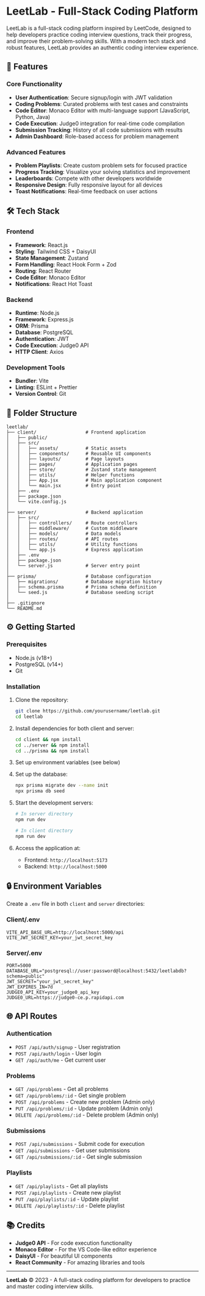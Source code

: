 # LeetLab - Full-Stack Coding Platform

LeetLab is a full-stack coding platform inspired by LeetCode, designed to help developers practice coding interview questions, track their progress, and improve their problem-solving skills. With a modern tech stack and robust features, LeetLab provides an authentic coding interview experience.

## 🚀 Features

### Core Functionality
- **User Authentication**: Secure signup/login with JWT validation
- **Coding Problems**: Curated problems with test cases and constraints
- **Code Editor**: Monaco Editor with multi-language support (JavaScript, Python, Java)
- **Code Execution**: Judge0 integration for real-time code compilation
- **Submission Tracking**: History of all code submissions with results
- **Admin Dashboard**: Role-based access for problem management

### Advanced Features
- **Problem Playlists**: Create custom problem sets for focused practice
- **Progress Tracking**: Visualize your solving statistics and improvement
- **Leaderboards**: Compete with other developers worldwide
- **Responsive Design**: Fully responsive layout for all devices
- **Toast Notifications**: Real-time feedback on user actions

## 🛠 Tech Stack

### Frontend
- **Framework**: React.js
- **Styling**: Tailwind CSS + DaisyUI
- **State Management**: Zustand
- **Form Handling**: React Hook Form + Zod
- **Routing**: React Router
- **Code Editor**: Monaco Editor
- **Notifications**: React Hot Toast

### Backend
- **Runtime**: Node.js
- **Framework**: Express.js
- **ORM**: Prisma
- **Database**: PostgreSQL
- **Authentication**: JWT
- **Code Execution**: Judge0 API
- **HTTP Client**: Axios

### Development Tools
- **Bundler**: Vite
- **Linting**: ESLint + Prettier
- **Version Control**: Git

## 📂 Folder Structure

```
leetlab/
├── client/                  # Frontend application
│   ├── public/
│   ├── src/
│   │   ├── assets/          # Static assets
│   │   ├── components/      # Reusable UI components
│   │   ├── layouts/         # Page layouts
│   │   ├── pages/           # Application pages
│   │   ├── store/           # Zustand state management
│   │   ├── utils/           # Helper functions
│   │   ├── App.jsx          # Main application component
│   │   └── main.jsx         # Entry point
│   ├── .env
│   ├── package.json
│   └── vite.config.js
│
├── server/                  # Backend application
│   ├── src/
│   │   ├── controllers/     # Route controllers
│   │   ├── middleware/      # Custom middleware
│   │   ├── models/          # Data models
│   │   ├── routes/          # API routes
│   │   ├── utils/           # Utility functions
│   │   └── app.js           # Express application
│   ├── .env
│   ├── package.json
│   └── server.js            # Server entry point
│
├── prisma/                  # Database configuration
│   ├── migrations/          # Database migration history
│   ├── schema.prisma        # Prisma schema definition
│   └── seed.js              # Database seeding script
│
├── .gitignore
└── README.md
```

## ⚙️ Getting Started

### Prerequisites
- Node.js (v18+)
- PostgreSQL (v14+)
- Git

### Installation
1. Clone the repository:
   ```bash
   git clone https://github.com/yourusername/leetlab.git
   cd leetlab
   ```

2. Install dependencies for both client and server:
   ```bash
   cd client && npm install
   cd ../server && npm install
   cd ../prisma && npm install
   ```

3. Set up environment variables (see below)

4. Set up the database:
   ```bash
   npx prisma migrate dev --name init
   npx prisma db seed
   ```

5. Start the development servers:
   ```bash
   # In server directory
   npm run dev
   
   # In client directory
   npm run dev
   ```

6. Access the application at:
   - Frontend: `http://localhost:5173`
   - Backend: `http://localhost:5000`

## 🔒 Environment Variables

Create a `.env` file in both `client` and `server` directories:

### Client/.env
```env
VITE_API_BASE_URL=http://localhost:5000/api
VITE_JWT_SECRET_KEY=your_jwt_secret_key
```

### Server/.env
```env
PORT=5000
DATABASE_URL="postgresql://user:password@localhost:5432/leetlabdb?schema=public"
JWT_SECRET="your_jwt_secret_key"
JWT_EXPIRES_IN=7d
JUDGE0_API_KEY=your_judge0_api_key
JUDGE0_URL=https://judge0-ce.p.rapidapi.com
```

## 🌐 API Routes

### Authentication
- `POST /api/auth/signup` - User registration
- `POST /api/auth/login` - User login
- `GET /api/auth/me` - Get current user

### Problems
- `GET /api/problems` - Get all problems
- `GET /api/problems/:id` - Get single problem
- `POST /api/problems` - Create new problem (Admin only)
- `PUT /api/problems/:id` - Update problem (Admin only)
- `DELETE /api/problems/:id` - Delete problem (Admin only)

### Submissions
- `POST /api/submissions` - Submit code for execution
- `GET /api/submissions` - Get user submissions
- `GET /api/submissions/:id` - Get single submission

### Playlists
- `GET /api/playlists` - Get all playlists
- `POST /api/playlists` - Create new playlist
- `PUT /api/playlists/:id` - Update playlist
- `DELETE /api/playlists/:id` - Delete playlist


## 📚 Credits

- **Judge0 API** - For code execution functionality
- **Monaco Editor** - For the VS Code-like editor experience
- **DaisyUI** - For beautiful UI components
- **React Community** - For amazing libraries and tools


---

**LeetLab** © 2023 - A full-stack coding platform for developers to practice and master coding interview skills.

